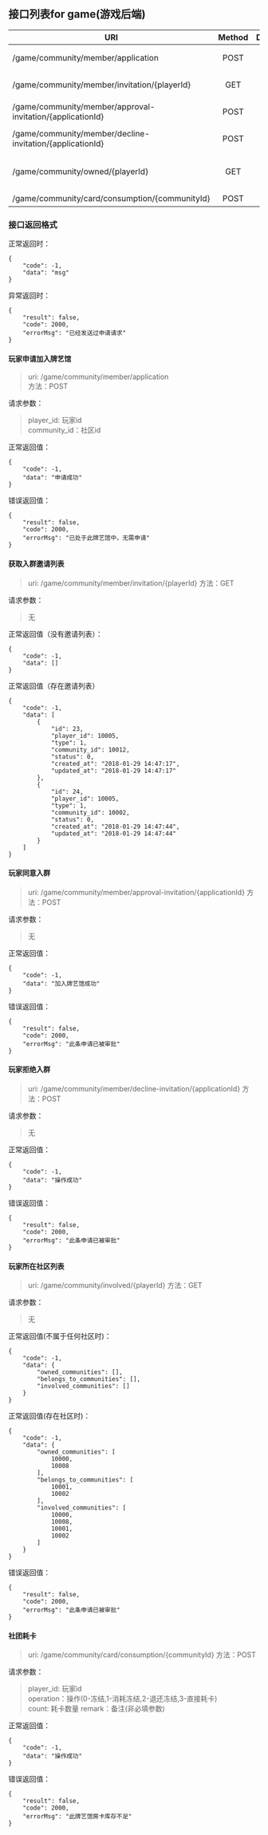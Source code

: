 ## 接口列表for game(游戏后端)
| URI   | Method  | Description |     
| ----  | :-----: | ----------: |
| /game/community/member/application | POST | 玩家申请加入牌艺馆 |
| /game/community/member/invitation/{playerId} | GET | 获取入群邀请列表 |
| /game/community/member/approval-invitation/{applicationId} | POST | 玩家同意入群 |
| /game/community/member/decline-invitation/{applicationId} | POST | 玩家拒绝入群 |
| /game/community/owned/{playerId} | GET | 此玩家有关联的所有社区id |
| /game/community/card/consumption/{communityId} | POST | 社团耗卡 |

### 接口返回格式
正常返回时：  
```
{
    "code": -1,
    "data": "msg"
}
```
异常返回时：  
```
{
    "result": false,
    "code": 2000,
    "errorMsg": "已经发送过申请请求"
}
```

#### 玩家申请加入牌艺馆
> uri: /game/community/member/application  
方法：POST

请求参数：
> player_id: 玩家id  
community_id：社区id

正常返回值：
```
{
    "code": -1,
    "data": "申请成功"
}
```
错误返回值：
```
{
    "result": false,
    "code": 2000,
    "errorMsg": "已处于此牌艺馆中，无需申请"
}
```

#### 获取入群邀请列表
> uri: /game/community/member/invitation/{playerId} 
方法：GET

请求参数：
> 无

正常返回值（没有邀请列表）：
```
{
    "code": -1,
    "data": []
}
```
正常返回值（存在邀请列表）
```
{
    "code": -1,
    "data": [
        {
            "id": 23,
            "player_id": 10005,
            "type": 1,
            "community_id": 10012,
            "status": 0,
            "created_at": "2018-01-29 14:47:17",
            "updated_at": "2018-01-29 14:47:17"
        },
        {
            "id": 24,
            "player_id": 10005,
            "type": 1,
            "community_id": 10002,
            "status": 0,
            "created_at": "2018-01-29 14:47:44",
            "updated_at": "2018-01-29 14:47:44"
        }
    ]
}
```
#### 玩家同意入群
> uri: /game/community/member/approval-invitation/{applicationId} 
方法：POST

请求参数：
> 无

正常返回值：
```
{
    "code": -1,
    "data": "加入牌艺馆成功"
}
```

错误返回值：
```
{
    "result": false,
    "code": 2000,
    "errorMsg": "此条申请已被审批"
}
```

#### 玩家拒绝入群
> uri: /game/community/member/decline-invitation/{applicationId}
方法：POST

请求参数：
> 无

正常返回值：
```
{
    "code": -1,
    "data": "操作成功"
}
```

错误返回值：
```
{
    "result": false,
    "code": 2000,
    "errorMsg": "此条申请已被审批"
}
```

#### 玩家所在社区列表
> uri: /game/community/involved/{playerId}
方法：GET

请求参数：
> 无

正常返回值(不属于任何社区时)：
```
{
    "code": -1,
    "data": {
        "owned_communities": [],
        "belongs_to_communities": [],
        "involved_communities": []
    }
}
```

正常返回值(存在社区时)：
```
{
    "code": -1,
    "data": {
        "owned_communities": [
            10000,
            10008
        ],
        "belongs_to_communities": [
            10001,
            10002
        ],
        "involved_communities": [
            10000,
            10008,
            10001,
            10002
        ]
    }
}
```

错误返回值：
```
{
    "result": false,
    "code": 2000,
    "errorMsg": "此条申请已被审批"
}
```

#### 社团耗卡
> uri: /game/community/card/consumption/{communityId}
方法：POST

请求参数：
> player_id: 玩家id  
operation：操作(0-冻结,1-消耗冻结,2-退还冻结,3-直接耗卡)  
count: 耗卡数量
remark：备注(非必填参数)

正常返回值：
```
{
    "code": -1,
    "data": "操作成功"
}
```

错误返回值：
```
{
    "result": false,
    "code": 2000,
    "errorMsg": "此牌艺馆房卡库存不足"
}
```
